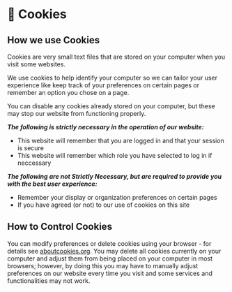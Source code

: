 # 🍪 Cookies

## How we use Cookies

Cookies are very small text files that are stored on your computer when you visit some websites.

We use cookies to help identify your computer so we can tailor your user experience like keep track of your preferences on certain pages or remember an option you chose on a page.

You can disable any cookies already stored on your computer, but these may stop our website from functioning properly.

_**The following is strictly necessary in the operation of our website:**_

* This website will remember that you are logged in and that your session is secure
* This website will remember which role you have selected to log in if neccessary

_**The following are not Strictly Necessary, but are required to provide you with the best user experience:**_

* Remember your display or organization preferences on certain pages
* If you have agreed (or not) to our use of cookies on this site

## How to Control Cookies

You can modify preferences or delete cookies using your browser - for details see [aboutcookies.org](http://www.aboutcookies.org/). You may delete all cookies currently on your computer and adjust them from being placed on your computer in most browsers; however, by doing this you may have to manually adjust preferences on our website every time you visit and some services and functionalities may not work.
